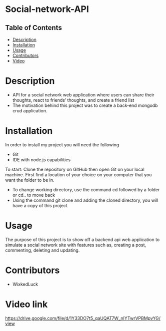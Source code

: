 # Social-network-API


## Table of Contents
* [Description](#description)
* [Installation](#installation)
* [Usage](#usage)
 * [Contributors](#contributors)
 * [Video](#Video)

# Description
- API for a social network web application where users can share their thoughts, react to friends’ thoughts, and create a friend list
- The motivation behind this project was to create a back-end mongodb crud application. 




# Installation
In order to install my project you will need the following

- Git
- IDE with node.js capabilities 

To start: 
Clone the repository on GitHub then open Git on your local machine. First find a location of your choice on your computer that you want the folder to be in.
- To change working directory, use the command cd followed by a folder or cd.. to move back  
- Using the command git clone and adding the cloned directory, you will have a copy of this project


# Usage 
The purpose of this project is to show off a backend api web application to simulate a social network site with features such as, creating a post, commenting, deleting and updating. 



# Contributors
- WixkedLuck


# Video link
https://drive.google.com/file/d/1Y33DO7t5_qaUQAT7W_nIYTwrVPBMpvYG/view





